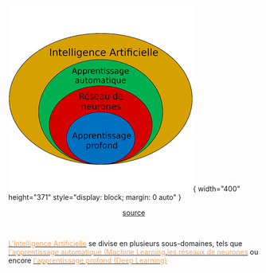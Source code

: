 #

![Picture](/imgs/Ai_domain_and_subdomain.png){ width="400" height="371" style="display: block; margin: 0 auto" }

<a style='display: block; text-align: center;' href="https://eduscol.education.fr/sti/si-ens-paris-saclay/ressources_pedagogiques/introduction-a-lapprentissage-automatique" target="_blank">source</a>

<br>

[<span style="color:rgb(244,164,96)">L'Intelligence Artificielle</span>](/Glossaire/I/ia.md) se divise en plusieurs sous-domaines, tels que [<span style="color:rgb(244,164,96)">l'apprentissage automatique (Machine Learning</span>](/Glossaire/),[<span style="color:rgb(244,164,96)">les réseaux de neurones</span>](/Glossaire/) ou encore [<span style="color:rgb(244,164,96)">l'apprentissage profond (Deep Learning)</span>](/Glossaire/)
